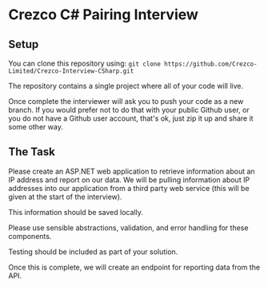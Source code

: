 # Crezco C# Pairing Interview

## Setup

You can clone this repository using:
`git clone https://github.com/Crezco-Limited/Crezco-Interview-CSharp.git`

The repository contains a single project where all of your code will live. 

Once complete the interviewer will ask you to push your code as a new branch. If you would prefer not to do that with your public Github user, or you do not have a Github user account, that's ok, just zip it up and share it some other way.

## The Task

Please create an ASP.NET web application to retrieve information about an IP address and report on our data. We will be pulling information about IP addresses into our application from a third party web service (this will be given at the start of the interview).

This information should be saved locally.

Please use sensible abstractions, validation, and error handling for these components.

Testing should be included as part of your solution.

Once this is complete, we will create an endpoint for reporting data from the API.
